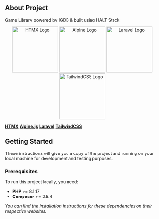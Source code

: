 ## About Project
Game Library powered by [IGDB](https://www.igdb.com/) & built using [HALT Stack](https://haltstack.dev/)

<p align="center">
    <a href="https://htmx.org/" target="_blank"><img src="htmx.png" width="150" alt="HTMX Logo"></a>
    <a href="https://alpinejs.dev/" target="_blank"><img src="alpine.svg" width="150" alt="Alpine Logo"></a>
    <a href="https://laravel.com" target="_blank"><img src="laravel-logolockup-cmyk-red.svg" width="150" alt="Laravel Logo"></a>
    <a href="https://tailwindcss.com/" target="_blank"><img src="tailwindcss.svg" width="150" alt="TailwindCSS Logo"></a>
</p>

**[HTMX](https://htmx.org/)**
**[Alpine.js](https://alpinejs.dev/)**
**[Laravel](https://laravel.com/)**
**[TailwindCSS](https://tailwindcss.com/)**

## Getting Started
These instructions will give you a copy of the project and running on your local machine for development and testing purposes. 

### Prerequisites
To run this project locally, you need:

- **PHP** >= 8.1.17
- **Composer** >= 2.5.4 

*You can find the installation instructions for these dependencies on their respective websites.*